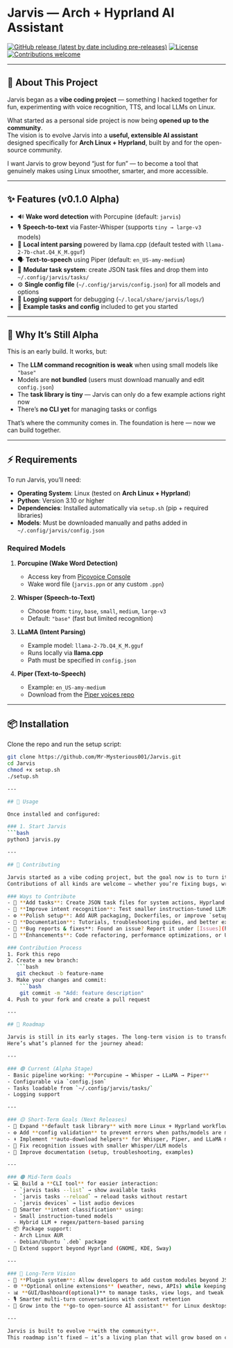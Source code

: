 # Jarvis — Arch + Hyprland AI Assistant

[![GitHub release (latest by date including pre-releases)](https://img.shields.io/github/v/release/Mr-Mysterious001/Jarvis?include_prereleases)](https://github.com/Mr-Mysterious001/Jarvis/releases)
[![License](https://img.shields.io/github/license/Mr-Mysterious001/Jarvis)](LICENSE)
[![Contributions welcome](https://img.shields.io/badge/contributions-welcome-brightgreen.svg)](https://github.com/Mr-Mysterious001/Jarvis/issues)

---

## 🎯 About This Project

Jarvis began as a **vibe coding project** — something I hacked together for fun, experimenting with voice recognition, TTS, and local LLMs on Linux.  

What started as a personal side project is now being **opened up to the community**.  
The vision is to evolve Jarvis into a **useful, extensible AI assistant** designed specifically for **Arch Linux + Hyprland**, built by and for the open-source community.  

I want Jarvis to grow beyond “just for fun” — to become a tool that genuinely makes using Linux smoother, smarter, and more accessible.  

---

## ✨ Features (v0.1.0 Alpha)

- 🔊 **Wake word detection** with Porcupine (default: `jarvis`)  
- 🎙️ **Speech-to-text** via Faster-Whisper (supports `tiny → large-v3` models)  
- 🧠 **Local intent parsing** powered by llama.cpp (default tested with `llama-2-7b-chat.Q4_K_M.gguf`)  
- 🗣️ **Text-to-speech** using Piper (default: `en_US-amy-medium`)  
- 🧩 **Modular task system**: create JSON task files and drop them into `~/.config/jarvis/tasks/`  
- ⚙️ **Single config file** (`~/.config/jarvis/config.json`) for all models and options  
- 📝 **Logging support** for debugging (`~/.local/share/jarvis/logs/`)  
- 📂 **Example tasks and config** included to get you started  

---

## 🚧 Why It’s Still Alpha

This is an early build. It works, but:  
- The **LLM command recognition is weak** when using small models like `"base"`  
- Models are **not bundled** (users must download manually and edit `config.json`)  
- The **task library is tiny** — Jarvis can only do a few example actions right now  
- There’s **no CLI yet** for managing tasks or configs  

That’s where the community comes in. The foundation is here — now we can build together.  

---

## ⚡ Requirements

To run Jarvis, you’ll need:

- **Operating System**: Linux (tested on **Arch Linux + Hyprland**)  
- **Python**: Version 3.10 or higher  
- **Dependencies**: Installed automatically via `setup.sh` (pip + required libraries)  
- **Models**: Must be downloaded manually and paths added in `~/.config/jarvis/config.json`  

### Required Models

1. **Porcupine (Wake Word Detection)**  
   - Access key from [Picovoice Console](https://console.picovoice.ai/)  
   - Wake word file (`jarvis.ppn` or any custom `.ppn`)  

2. **Whisper (Speech-to-Text)**  
   - Choose from: `tiny`, `base`, `small`, `medium`, `large-v3`  
   - Default: `"base"` (fast but limited recognition)  

3. **LLaMA (Intent Parsing)**  
   - Example model: `llama-2-7b.Q4_K_M.gguf`  
   - Runs locally via **llama.cpp**  
   - Path must be specified in `config.json`  

4. **Piper (Text-to-Speech)**  
   - Example: `en_US-amy-medium`  
   - Download from the [Piper voices repo](https://github.com/rhasspy/piper#voices)  

---

## 📦 Installation

Clone the repo and run the setup script:

```bash
git clone https://github.com/Mr-Mysterious001/Jarvis.git
cd Jarvis
chmod +x setup.sh
./setup.sh

---

## 🚀 Usage

Once installed and configured:

### 1. Start Jarvis
```bash
python3 jarvis.py

---

## 🙌 Contributing

Jarvis started as a vibe coding project, but the goal now is to turn it into a **useful, community-driven AI assistant**.  
Contributions of all kinds are welcome — whether you’re fixing bugs, writing docs, or adding new tasks.

### Ways to Contribute
- 🧩 **Add tasks**: Create JSON task files for system actions, Hyprland workflows, or custom automations.  
- 🧠 **Improve intent recognition**: Test smaller instruction-tuned LLMs, refine prompts, or suggest hybrid rule-based + LLM parsing.  
- ⚙️ **Polish setup**: Add AUR packaging, Dockerfiles, or improve `setup.sh` with auto-download of models.  
- 📝 **Documentation**: Tutorials, troubleshooting guides, and better examples.  
- 🐛 **Bug reports & fixes**: Found an issue? Report it under [Issues](https://github.com/Mr-Mysterious001/Jarvis/issues).  
- 🎨 **Enhancements**: Code refactoring, performance optimizations, or UI/UX polish (CLI, logging, etc.).  

### Contribution Process
1. Fork this repo  
2. Create a new branch:  
   ```bash
   git checkout -b feature-name
3. Make your changes and commit:
    ```bash
    git commit -m "Add: feature description"
4. Push to your fork and create a pull request

---

## 🔮 Roadmap

Jarvis is still in its early stages. The long-term vision is to transform it from a **vibe coding project** into a **full-featured AI assistant for Arch + Hyprland**.  
Here’s what’s planned for the journey ahead:

---

### 🟢 Current (Alpha Stage)
- Basic pipeline working: **Porcupine → Whisper → LLaMA → Piper**  
- Configurable via `config.json`  
- Tasks loadable from `~/.config/jarvis/tasks/`  
- Logging support  

---

### 🟡 Short-Term Goals (Next Releases)
- 📂 Expand **default task library** with more Linux + Hyprland workflows  
- ⚙️ Add **config validation** to prevent errors when paths/models are missing  
- ⬇️ Implement **auto-download helpers** for Whisper, Piper, and LLaMA models  
- 🐛 Fix recognition issues with smaller Whisper/LLM models  
- 📖 Improve documentation (setup, troubleshooting, examples)  

---

### 🟠 Mid-Term Goals
- 💻 Build a **CLI tool** for easier interaction:
  - `jarvis tasks --list` → show available tasks  
  - `jarvis tasks --reload` → reload tasks without restart  
  - `jarvis devices` → list audio devices  
- 🧠 Smarter **intent classification** using:
  - Small instruction-tuned models  
  - Hybrid LLM + regex/pattern-based parsing  
- 📦 Package support:
  - Arch Linux AUR  
  - Debian/Ubuntu `.deb` package  
- 🐧 Extend support beyond Hyprland (GNOME, KDE, Sway)  

---

### 🔴 Long-Term Vision
- 🔌 **Plugin system**: Allow developers to add custom modules beyond JSON tasks  
- 🌐 **Optional online extensions** (weather, news, APIs) while keeping the core offline-first  
- 📊 **GUI/Dashboard(optional)** to manage tasks, view logs, and tweak configs  
- 🎙️ Smarter multi-turn conversations with context retention  
- 🤝 Grow into the **go-to open-source AI assistant** for Linux desktops  

---

Jarvis is built to evolve **with the community**.  
This roadmap isn’t fixed — it’s a living plan that will grow based on contributions, feedback, and new ideas. 🚀


